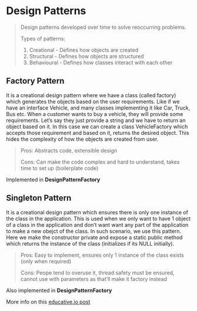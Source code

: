 # Design Patterns
> Design patterns developed over time to solve reoccurring problems.
> 
> Types of patterns:
> 1. Creational - Defines how objects are created
> 2. Structural - Defines how objects are structured
> 3. Behavioural - Defines how classes interact with each other

## Factory Pattern
It is a creational design pattern where we have a class (called factory) which generates the objects based on the user requirements. Like if we have an interface Vehicle, and many classes implementing it like Car, Truck, Bus etc. When a customer wants to buy a vehicle, they will provide some requirements. Let’s say they just provide a string and we have to return an object based on it. In this case we can create a class VehicleFactory which accepts those requirement and based on it, returns the desired object. This hides the complexity of how the objects are created from user.
> Pros: Abstracts code, extensible design  
> 
> Cons: Can make the code complex and hard to understand, takes time to set up (boilerplate code)

Implemented in **DesignPatternFactory**

## Singleton Pattern
It is a creational design pattern which ensures there is only one instance of the class in the application. This is used when we only want to have 1 object of a class in the application and don’t want want any part of the application to make a new obejct of the class. In such scenario, we use this pattern. Here we make the constructor private and expose a static public method which returns the instance of the class (initializes if its NULL initially).
> Pros: Easy to implement, ensures only 1 instance of the class exists (only when required)
> 
> Cons: Peope tend to overuse it, thread safety must be ensured, cannot use with parameters as that’ll make it factory instead

Also implemented in **DesignPatternFactory**

More info on this [educative.io post](https://www.educative.io/courses/software-design-patterns-best-practices/B8nMkqBWONo)
